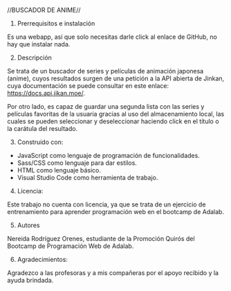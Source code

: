 //BUSCADOR DE ANIME//

1. Prerrequisitos e instalación

Es una webapp, así que solo necesitas darle click al enlace de GitHub, no hay que instalar nada.

2. Descripción

Se trata de un buscador de series y películas de animación japonesa (anime), cuyos resultados surgen de una petición a la API abierta de Jinkan, cuya documentación se puede consultar en este enlace: https://docs.api.jikan.moe/.

Por otro lado, es capaz de guardar una segunda lista con las series y películas favoritas de la usuaria gracias al uso del almacenamiento local, las cuales se pueden seleccionar y deseleccionar haciendo click en el título o la carátula del resultado.

3. Construido con:

- JavaScript como lenguaje de programación de funcionalidades.
- Sass/CSS como lenguaje para dar estilos.
- HTML como lenguaje básico.
- Visual Studio Code como herramienta de trabajo.

4. Licencia:

Este trabajo no cuenta con licencia, ya que se trata de un ejercicio de entrenamiento para aprender programación web en el bootcamp de Adalab.

5. Autores

Nereida Rodríguez Orenes, estudiante de la Promoción Quirós del Bootcamp de Programación Web de Adalab.

6. Agradecimientos:

Agradezco a las profesoras y a mis compañeras por el apoyo recibido y la ayuda brindada.
